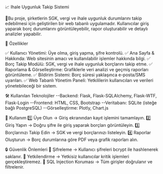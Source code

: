 📈 Ihale Uygunluk Takip Sistemi

🌟Bu proje, şirketlerin SGK, vergi ve ihale uygunluk durumlarını takip edebilmesi için geliştirilen bir web tabanlı uygulamadır. Kullanıcılar giriş yaparak borç durumlarını görüntüleyebilir, rapor oluşturabilir ve detaylı analizler yapabilir.

📌 Özellikler

✅ Kullanıcı Yönetimi: Üye olma, giriş yapma, şifre kontrolü.
✅ Ana Sayfa & Hakkında: Web sitesinin amacı ve kullanılabilir işlemler hakkında bilgi.
✅ Borç Takip Modülü: SGK, vergi ve ihale uygunluk borçlarını takip etme.
✅ Raporlama & Görselleştirme: Grafiklerle veri analizi ve geçmiş raporları görüntüleme.
✅ Bildirim Sistemi: Borç süresi yaklaşınca e-posta/SMS uyarıları.
✅ Web Tabanlı Yönetim Paneli: Yetkililerin kullanıcıları ve verileri yönetebileceği bir sistem.

🛠️ Kullanılan Teknolojiler
--Backend: Flask, Flask-SQLAlchemy, Flask-WTF, Flask-Login
--Frontend: HTML, CSS, Bootstrap
--Veritabanı: SQLite (isteğe bağlı PostgreSQL)
--Görselleştirme: Plotly, Chart.js

📌 Kullanım
1️⃣ Üye Olun → Giriş ekranından kayıt işlemini tamamlayın.
2️⃣ Giriş Yapın → Doğru şifre ile giriş yaparak borçları görüntüleyin.
3️⃣ Borçlarınızı Takip Edin → SGK ve vergi borçlarınızı listeleyin.
4️⃣ Raporlar Oluşturun → Borç durumlarına göre PDF veya grafik raporları alın.

🔒 Güvenlik Önlemleri
🔹 Şifreleme → Kullanıcı şifreleri bcrypt ile hashlenerek saklanır.
🔹 Yetkilendirme → Yetkisiz kullanıcılar kritik işlemleri gerçekleştiremez.
🔹 SQL Injection Koruması → Tüm girişler doğrulanır ve filtrelenir.
